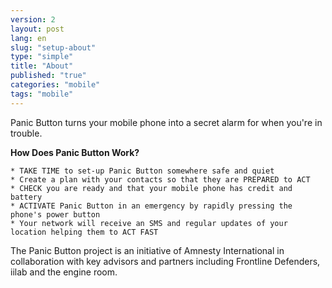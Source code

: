 ```yaml
---
version: 2
layout: post
lang: en
slug: "setup-about"
type: "simple"
title: "About"
published: "true"
categories: "mobile"
tags: "mobile"
---
```


Panic Button turns your mobile phone into a secret alarm for when you're in trouble.

**How Does Panic Button Work?**

    * TAKE TIME to set-up Panic Button somewhere safe and quiet
    * Create a plan with your contacts so that they are PREPARED to ACT
    * CHECK you are ready and that your mobile phone has credit and battery
    * ACTIVATE Panic Button in an emergency by rapidly pressing the phone's power button
    * Your network will receive an SMS and regular updates of your location helping them to ACT FAST

The Panic Button project is an initiative of Amnesty International in collaboration with key advisors and partners including Frontline Defenders, iilab and the engine room.